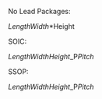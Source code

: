 No Lead Packages:

*Length*_*Width*_*Height

SOIC:

*Length*_*Width*_*Height*_P*Pitch*

SSOP:

*Length*_*Width*_*Height*_P*Pitch*
